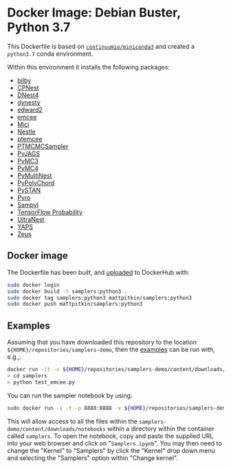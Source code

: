 # Docker Image: Debian Buster, Python 3.7

This Dockerfile is based on
[`continuumio/miniconda3`](https://hub.docker.com/r/continuumio/miniconda3) and created a
`python3.7` conda environment.

Within this environment it installs the following packages:

 * [bilby](https://lscsoft.docs.ligo.org/bilby/index.html)
 * [CPNest](https://johnveitch.github.io/cpnest/)
 * [DNest4](https://github.com/eggplantbren/DNest4)
 * [dynesty](https://dynesty.readthedocs.io/en/latest/)
 * [edward2](https://github.com/google/edward2)
 * [emcee](https://emcee.readthedocs.io/en/stable/)
 * [Mici](https://matt-graham.github.io/mici/)
 * [Nestle](http://kylebarbary.com/nestle/)
 * [ptemcee](https://github.com/willvousden/ptemcee)
 * [PTMCMCSampler](http://jellis18.github.io/PTMCMCSampler/)
 * [PyJAGS](https://github.com/michaelnowotny/pyjags)
 * [PyMC3](https://docs.pymc.io/)
 * [PyMC4](https://github.com/pymc-devs/pymc4)
 * [PyMultiNest](https://johannesbuchner.github.io/PyMultiNest/)
 * [PyPolyChord](https://github.com/PolyChord/PolyChordLite)
 * [PySTAN](https://pystan.readthedocs.io/en/latest/)
 * [Pyro](http://docs.pyro.ai/en/stable/index.html)
 * [Sampyl](http://mcleonard.github.io/sampyl/)
 * [TensorFlow Probability](https://www.tensorflow.org/probability)
 * [UltraNest](https://johannesbuchner.github.io/UltraNest/index.html)
 * [YAPS](https://github.com/IBM/yaps)
 * [Zeus](https://github.com/minaskar/zeus)

## Docker image

The Dockerfile has been built, and [uploaded](https://hub.docker.com/r/mattpitkin/samplers/tags/) to
DockerHub with:

```bash
sudo docker login
sudo docker build -t samplers:python3 .
sudo docker tag samplers:python3 mattpitkin/samplers:python3
sudo docker push mattpitkin/samplers:python3
```

## Examples

Assuming that you have downloaded this repository to the location
`${HOME}/repositories/samplers-demo`, then the [examples](../../content/downloads/code) can be run
with, e.g.,:

```bash
docker run -it -v ${HOME}/repositories/samplers-demo/content/downloads/code:/samplers mattpitkin/samplers:python3
> cd samplers
> python test_emcee.py
```

You can run the sampler notebook by using:

```bash
sudo docker run -i -t -p 8888:8888 -v ${HOME}/repositories/samplers-demo/content/downloads/notebooks:/samplers mattpitkin/samplers:python3 /bin/bash -c "jupyter notebook --notebook-dir=/samplers --ip='*' --port=8888 --no-browser --allow-root --MultiKernelManager.default_kernel_name=Samplers"
```

This will allow access to all the files within the `samplers-demo/content/downloads/notebooks` within a directory
within the container called `samplers`. To open the notebook, copy and paste the supplied URL into your web browser
and click on "`Samplers.ipynb`". You may then need to change the "Kernel" to "Samplers" by click the "Kernel" drop
down menu and selecting the "Samplers" option within "Change kernel".
